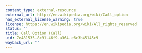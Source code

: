 ```yaml
---
content_type: external-resource
external_url: http://en.wikipedia.org/wiki/Call_option
has_external_license_warning: true
license: https://en.wikipedia.org/wiki/All_rights_reserved
status: ''
title: Call Option (Call)
uid: 7e481535-8c91-46f9-a364-e6c3b45145c9
wayback_url: ''
---
```

